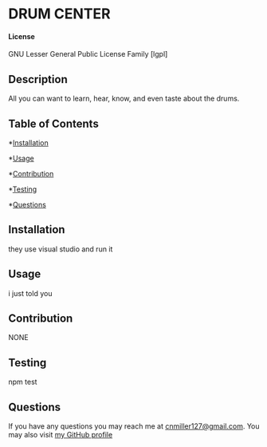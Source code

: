 # DRUM CENTER

#### License

GNU Lesser General Public License Family [lgpl]
## Description

All you can want to learn, hear, know, and even taste about the drums.

## Table of Contents

*[Installation](#Installation)

*[Usage](#Usage)

*[Contribution](#Contribution)

*[Testing](#Testing)

*[Questions](#Questions)

## Installation

they use visual studio and run it

## Usage

i just told you

## Contribution

NONE 

## Testing

npm test

## Questions

If you have any questions you may reach me at cnmiller127@gmail.com. You may also visit [my GitHub profile](https://github.com/cnmiller127)